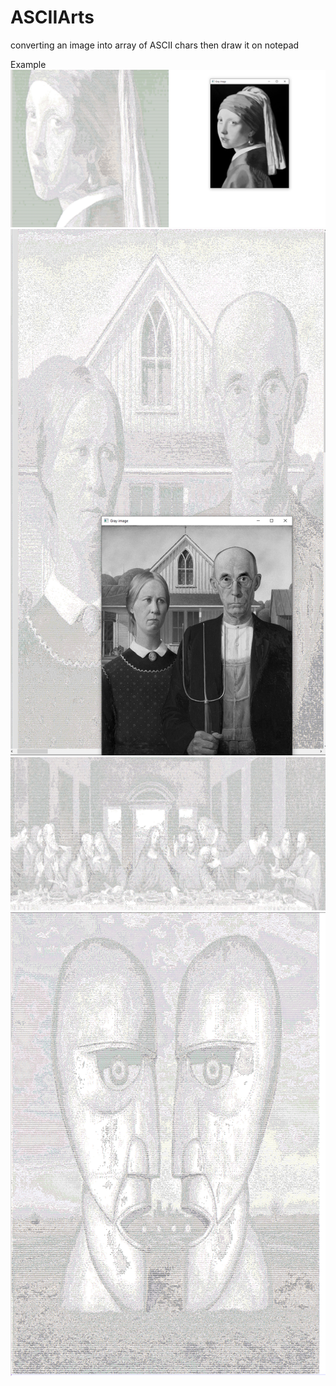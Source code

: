 # ASCIIArts
converting an image into array of ASCII chars then draw it on notepad

Example 
![alt text](https://github.com/patrickBakin/ASCIIArts/blob/main/art1.PNG?raw=true)
![alt text](https://github.com/patrickBakin/ASCIIArts/blob/main/art2.PNG?raw=true)
![alt text](https://github.com/patrickBakin/ASCIIArts/blob/main/art3.PNG?raw=true)
![alt text](https://github.com/patrickBakin/ASCIIArts/blob/main/art4.PNG?raw=true)
